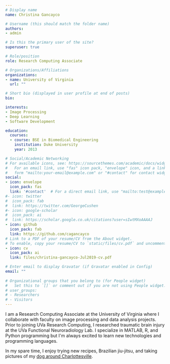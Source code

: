 ```yaml
---
# Display name
name: Christina Gancayco

# Username (this should match the folder name)
authors:
- admin

# Is this the primary user of the site?
superuser: true

# Role/position
role: Research Computing Associate

# Organizations/Affiliations
organizations:
- name: University of Virginia
  url: ""

# Short bio (displayed in user profile at end of posts)
bio: 

interests:
- Image Processing
- Deep Learning
- Software Development

education:
  courses:
  - course: BSE in Biomedical Engineering
    institution: Duke University
    year: 2013

# Social/Academic Networking
# For available icons, see: https://sourcethemes.com/academic/docs/widgets/#icons
#   For an email link, use "fas" icon pack, "envelope" icon, and a link in the
#   form "mailto:your-email@example.com" or "#contact" for contact widget.
social:
- icon: envelope
  icon_pack: fas
  link: '#contact'  # For a direct email link, use "mailto:test@example.org".
#- icon: twitter
#  icon_pack: fab
#  link: https://twitter.com/GeorgeCushen
#- icon: google-scholar
#  icon_pack: ai
#  link: https://scholar.google.co.uk/citations?user=sIwtMXoAAAAJ
- icon: github
  icon_pack: fab
  link: https://github.com/cagancayco
# Link to a PDF of your resume/CV from the About widget.
# To enable, copy your resume/CV to `static/files/cv.pdf` and uncomment the lines below.  
- icon: cv
  icon_pack: ai
  link: files/christina-gancayco-Jul2019-cv.pdf

# Enter email to display Gravatar (if Gravatar enabled in Config)
email: ""
  
# Organizational groups that you belong to (for People widget)
#   Set this to `[]` or comment out if you are not using People widget.  
# user_groups:
# - Researchers
# - Visitors
---
```


I am a Research Computing Associate at the University of Virginia where I collaborate with faculty on image processing and data analysis projects. Prior to joining UVa Research Computing, I researched traumatic brain injury at the UVa Functional Neuroradiology Lab. I specialize in MATLAB, R, and Python programming but I'm always excited to learn new technologies and programming languages.

In my spare time, I enjoy trying new recipes, Brazilian jiu-jitsu, and taking pictures of my [dog around Charlottesville](https://instagram.com/cvillemopsy).
